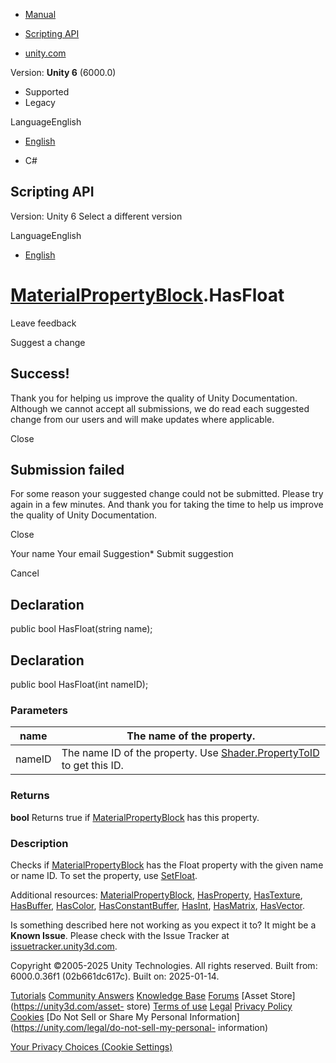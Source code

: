 [ ]()

  * [Manual](../Manual/index.html)
  * [Scripting API](../ScriptReference/index.html)

  * [unity.com](https://unity.com/)

Version: **Unity 6** (6000.0)

  * Supported
  * Legacy

LanguageEnglish

  * [English]()

  * C#

[ ](https://docs.unity3d.com)

## Scripting API

Version: Unity 6 Select a different version

LanguageEnglish

  * [English]()

#  [MaterialPropertyBlock](MaterialPropertyBlock.html).HasFloat

Leave feedback

Suggest a change

## Success!

Thank you for helping us improve the quality of Unity Documentation. Although
we cannot accept all submissions, we do read each suggested change from our
users and will make updates where applicable.

Close

## Submission failed

For some reason your suggested change could not be submitted. Please <a>try
again</a> in a few minutes. And thank you for taking the time to help us
improve the quality of Unity Documentation.

Close

Your name Your email Suggestion* Submit suggestion

Cancel

[ ]()

## Declaration

public bool HasFloat(string name);

## Declaration

public bool HasFloat(int nameID);

### Parameters

name | The name of the property.  
---|---  
nameID | The name ID of the property. Use [Shader.PropertyToID](Shader.PropertyToID.html) to get this ID.  
  
### Returns

**bool** Returns true if [MaterialPropertyBlock](MaterialPropertyBlock.html)
has this property.

### Description

Checks if [MaterialPropertyBlock](MaterialPropertyBlock.html) has the Float
property with the given name or name ID. To set the property, use
[SetFloat](MaterialPropertyBlock.SetFloat.html).

Additional resources: [MaterialPropertyBlock](MaterialPropertyBlock.html),
[HasProperty](MaterialPropertyBlock.HasProperty.html),
[HasTexture](MaterialPropertyBlock.HasTexture.html),
[HasBuffer](MaterialPropertyBlock.HasBuffer.html),
[HasColor](MaterialPropertyBlock.HasColor.html),
[HasConstantBuffer](MaterialPropertyBlock.HasConstantBuffer.html),
[HasInt](MaterialPropertyBlock.HasInt.html),
[HasMatrix](MaterialPropertyBlock.HasMatrix.html),
[HasVector](MaterialPropertyBlock.HasVector.html).

Is something described here not working as you expect it to? It might be a
**Known Issue**. Please check with the Issue Tracker at
[issuetracker.unity3d.com](https://issuetracker.unity3d.com).

Copyright ©2005-2025 Unity Technologies. All rights reserved. Built from:
6000.0.36f1 (02b661dc617c). Built on: 2025-01-14.

[Tutorials](https://unity3d.com/learn) [Community
Answers](https://answers.unity3d.com) [Knowledge
Base](https://support.unity3d.com/hc/en-us)
[Forums](https://forum.unity3d.com) [Asset Store](https://unity3d.com/asset-
store) [Terms of use](https://docs.unity3d.com/Manual/TermsOfUse.html)
[Legal](https://unity.com/legal) [Privacy
Policy](https://unity.com/legal/privacy-policy)
[Cookies](https://unity.com/legal/cookie-policy) [Do Not Sell or Share My
Personal Information](https://unity.com/legal/do-not-sell-my-personal-
information)

[Your Privacy Choices (Cookie Settings)](javascript:void\(0\);)

